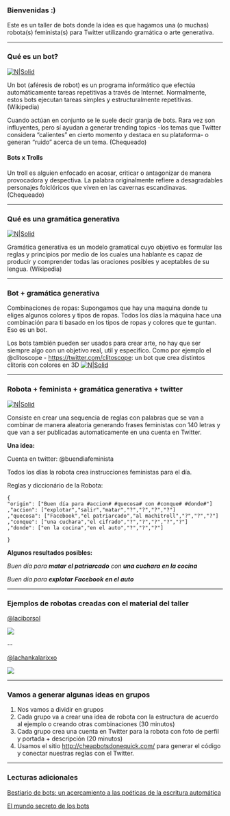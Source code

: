 ### Bienvenidas :)

Este es un taller de bots donde la idea es que hagamos una (o muchas) robota(s) feminista(s) para Twitter utilizando gramática o arte generativa.



---


### Qué es un bot?

[![N|Solid](https://media.giphy.com/media/UH9QKcraNtbxK/giphy.gif)](https://nodesource.com/products/nsolid)

Un bot (aféresis de robot) es un programa informático que efectúa automáticamente tareas repetitivas a través de Internet. Normalmente, estos bots ejecutan tareas simples y estructuralmente repetitivas. (Wikipedia)

Cuando actúan en conjunto se le suele decir granja de bots. Rara vez son influyentes, pero sí ayudan a generar trending topics -los temas que Twitter considera “calientes” en cierto momento y destaca en su plataforma- o generan “ruido” acerca de un tema. (Chequeado)

#### Bots x Trolls

Un troll es alguien enfocado en acosar, criticar o antagonizar de manera provocadora y despectiva. La palabra originalmente refiere a desagradables personajes folclóricos que viven en las cavernas escandinavas. (Chequeado)



---



### Qué es una gramática generativa 

[![N|Solid](https://media.giphy.com/media/qccVJBDT6xNqU/giphy.gif)](https://nodesource.com/products/nsolid)

Gramática generativa es un modelo gramatical cuyo objetivo es formular las reglas y principios por medio de los cuales una hablante es capaz de producir y comprender todas las oraciones posibles y aceptables de su lengua. (Wikipedia)



---


### Bot + gramática generativa
Combinaciones de ropas:
Supongamos que hay una maquina donde tu eliges algunos colores y tipos de ropas. Todos los días la máquina hace una combinación para ti basado en los tipos de ropas y colores que te guntan. Eso es un bot.

Los bots también pueden ser usados para crear arte, no hay que ser siempre algo con un objetivo real, util y específico. 
Como por ejemplo el @clitoscope - https://twitter.com/clitoscope: un bot que crea distintos clitoris con colores en 3D
[![N|Solid](https://i.imgur.com/VouA6ki.jpg)](https://twitter.com/clitoscope)




---


### Robota + feminista + gramática generativa + twitter

[![N|Solid](https://media2.giphy.com/media/3og0ISTHRg4HSNKTao/giphy.gif)](https://twitter.com/clitoscope)

Consiste en crear una sequencia de reglas con palabras que se van a combinar de manera aleatoria generando frases feministas con 140 letras y que van a ser publicadas automaticamente en una cuenta en Twitter.

**Una idea:**

Cuenta en twitter: @buendiafeminista

Todos los días la robota crea instrucciones feministas para el día.


Reglas y diccionário de la Robota:
```
{
"origin": ["Buen día para #accion# #quecosa# con #conque# #donde#"]
,"accion": ["explotar","salir","matar","?","?","?","?"]
,"quecosa": ["Facebook","el patriarcado","al machitroll","?","?","?"]
,"conque": ["una cuchara","el cifrado","?","?","?","?","?"]
,"donde": ["en la cocina","en el auto","?","?","?"]

}

```
**Algunos resultados posibles:**

_Buen día para **matar** **el patriarcado** con **una cuchara** **en la cocina**_

_Buen día para **explotar** **Facebook** **en el auto**_


---


### Ejemplos de robotas creadas con el material del taller

[@laciborsol](https://twitter.com/laciborsol)

![](https://i.imgur.com/JPOFNjr.png)

--

[@lachankalarixxo](https://twitter.com/LACHAKALARIXXO)

![](https://i.imgur.com/xfQik76.jpg)




---


### Vamos a generar algunas ideas en grupos

1. Nos vamos a dividir en grupos
2. Cada grupo va a crear una idea de robota con la estructura de acuerdo al ejemplo o creando otras combinaciones (30 minutos)
3. Cada grupo crea una cuenta en Twitter para la robota con foto de perfil y portada + descripción (20 minutos)
4. Usamos el sitio http://cheapbotsdonequick.com/ para generar el código y conectar nuestras reglas con el Twitter.



---


### Lecturas adicionales
[Bestiario de bots: un acercamiento a las poéticas de la escritura automática](http://editorial.centroculturadigital.mx/articulo/bestiario-de-bots)

[El mundo secreto de los bots](http://www.chequeado.com/investigacion/el-mundo-secreto-de-los-bots-y-los-trolls-y-como-esos-ejercitos-influyen-en-la-politica/)
